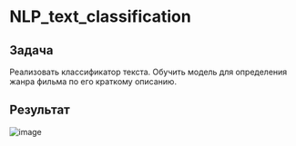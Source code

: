 # NLP_text_classification  

## **Задача** 
Реализовать классификатор текста. Обучить модель для определения жанра фильма по его краткому описанию.  

## **Результат** 
![image](https://github.com/SofiaKhutsieva/NLP_text_classification/assets/73535658/dedcd143-184a-4ffa-87fd-f6400b878b96)

